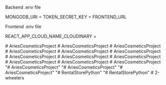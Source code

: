 



Backend .env file 

MONGODB_URI = 
TOKEN_SECRET_KEY = 
FRONTEND_URL

Frontend .env file

REACT_APP_CLOUD_NAME_CLOUDINARY = 

#   A r i e s C o s m e t i c s P r o j e c t  
 #   A r i e s C o s m e t i c s P r o j e c t  
 #   A r i e s C o s m e t i c s P r o j e c t  
 #   A r i e s C o s m e t i c s P r o j e c t  
 #   A r i e s C o s m e t i c s P r o j e c t  
 #   A r i e s C o s m e t i c s P r o j e c t  
 #   A r i e s C o s m e t i c s P r o j e c t  
 #   A r i e s C o s m e t i c s P r o j e c t  
 #   A r i e s C o s m e t i c s P r o j e c t  
 #   A r i e s C o s m e t i c s P r o j e c t  
 #   A r i e s C o s m e t i c s P r o j e c t  
 #   A r i e s C o s m e t i c s P r o j e c t  
 "# AriesCosmeticsProject" 
"# AriesCosmeticsProject" 
"# AriesCosmeticsProject" 
"# RentalStorePython" 
"# RentalStorePython" 
#   2 - w h e e l e r s  
 